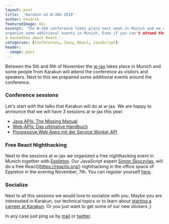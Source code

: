 ```yaml
---
layout: post
title:  'Karakun at W-JAX 2018'
author: hendrik
featuredImage: mic
excerpt: 'The W-JAX conference takes place next week in Munich and we will do some sessions at the conference and 
organize some additional events in Munich. Even if you can't attend the conference we would love to invite you to
a hackathon about React.'
categories: [Conferences, Java, React, JavaScript]
header:
  image: post
---
```

Between the 5th and 9th of November the [w-jax](https://jax.de) takes place in Munich and some people from Karakun
will attend the conference as visitors and speakers. Next to this we prepaired some additional events around the 
conference.

### Conference sessions
Let's start with the talks that Karakun will do at w-jax. We are happy to announce that we will have 3 sessions at 
w-jax this year:

* [Java APIs: The Missing Manual](https://jax.de/core-java-jvm-languages/java-apis-the-missing-manual/)
* [Web-APIs: Das ultimative Handbuch](https://jax.de/web-development-javascript/web-apis-das-ultimative-handbuch/)
* [Progressive Web Apps mit der Service Worker API](https://jax.de/web-development-javascript/progressive-web-apps-mit-der-service-worker-api/)

### Free React Nighthacking
Next to the sessions at w-jax we organized a free nighthacking event in Munich together with 
[Eppleton](https://eppleton.de). Our JavaScript expert [Simon Skoczylas](/people/simon.html), will do a free React](https://reactjs.org/) 
nighthacking in the office space of Eppleton in the evening November, 7th. You can register yourself 
[here](https://eppleton.de/kurse/react-nighthacking-mit-simon-skoczylas-eintritt-frei_55.html).

### Socialize
Next to all this sessions we would love to socialize with you. Maybe you are interessted in Karakun, our technical
topics or to learn about [starting a carreer at Karakun](/you-at-karakun/). Or you just want to get some of our new stickers ;)

In any case just ping us by [mail](mailto:hendrik.ebbers@karakun.com) or 
[twitter](https://twitter.com/hendrikEbbers/).